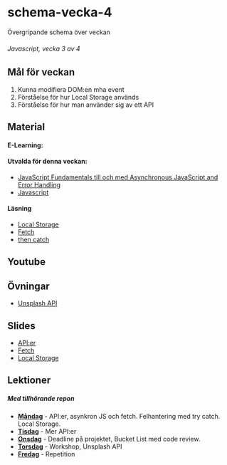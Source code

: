 # schema-vecka-4
Övergripande schema över veckan

###### Javascript, vecka 3 av 4

## Mål för veckan
1. Kunna modifiera DOM:en mha event
2. Förståelse för hur Local Storage används
3. Förståelse för hur man använder sig av ett API

## Material
#### E-Learning:
#### Utvalda för denna veckan:
* [JavaScript Fundamentals till och med Asynchronous JavaScript and Error Handling](https://app.pluralsight.com/library/courses/fundamentals-javascript/table-of-contents)
* [Javascript](https://app.pluralsight.com/library/courses/javascript-asynchronous-programming/table-of-contents)
  
#### Läsning
* [Local Storage](https://www.w3schools.com/jsref/prop_win_localstorage.asp)
* [Fetch](https://www.w3schools.com/js/js_api_fetch.asp)
* [then catch](https://www.w3schools.com/jsref/jsref_promise_then.asp)
  
## Youtube

## Övningar
* [Unsplash API](https://github.com/Lexicon-frontend-2024-2025/unsplash-api-demo)

## Slides
* [API:er](https://docs.google.com/presentation/d/1NnuDXe2jYg-XgAooN35WM6ZBwdW3B5ArDwkjyA2jss4/edit?usp=sharing)
* [Fetch](https://docs.google.com/presentation/d/1q0JV7j6Pk0_1HK8rWuqYKgGGAHvx3gkirpFxNwlH144/edit#slide=id.g6244d9c4c3_0_0)
* [Local Storage](https://docs.google.com/presentation/d/1FlrQuAeXozaWKt1E-hXgKjQMR3Q6osvtU9rvCbL4FHk/edit?usp=sharing)


## Lektioner
##### Med tillhörande repon
* **[Måndag](https://github.com/Lexicon-frontend-2024-2025/lektion-20-jan)** - API:er, asynkron JS och fetch. Felhantering med try catch. Local Storage.
* **[Tisdag](https://github.com/Lexicon-frontend-2024-2025/lektion-21-jan)** - Mer API:er
* **[Onsdag](https://github.com/Lexicon-frontend-2024-2025/lektion-22-jan)** - Deadline på projektet, Bucket List med code review.
* **[Torsdag](https://github.com/Lexicon-frontend-2024-2025/unsplash-api-demo)** - Workshop, Unsplash API
* **[Fredag]()** - Repetition
